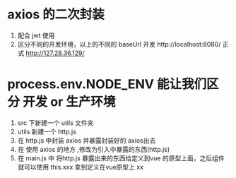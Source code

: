 # axios 的二次封装

1. 配合 jwt 使用
2. 区分不同的开发环境，以上的不同的 baseUrl
  开发 http://localhost:8080/
  正式 http://127.28.36.129/


# process.env.NODE_ENV 能让我们区分 开发 or 生产环境

1. src 下新建一个 utils 文件夹
2. utils 新建一个 http.js
3. 在 http.js 中封装 axios 并暴露封装好的 axios出去
4. 在 使用 axios 的地方 ,修改为引入中暴露的东西(http.js)
5. 在 main.js 中 将http.js 暴露出来的东西给定义到vue 的原型上面，之后组件就可以使用 this.xxx 拿到定义在vue原型上 xx

